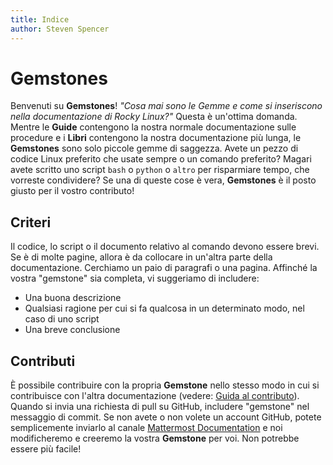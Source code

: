 ```yaml
---
title: Indice
author: Steven Spencer
---
```


# Gemstones

Benvenuti su **Gemstones**! _"Cosa mai sono le Gemme e come si inseriscono nella documentazione di Rocky Linux?"_ Questa è un'ottima domanda. Mentre le **Guide** contengono la nostra normale documentazione sulle procedure e i **Libri** contengono la nostra documentazione più lunga, le **Gemstones** sono solo piccole gemme di saggezza. Avete un pezzo di codice Linux preferito che usate sempre o un comando preferito? Magari avete scritto uno script `bash` o `python` o `altro` per risparmiare tempo, che vorreste condividere? Se una di queste cose è vera, **Gemstones** è il posto giusto per il vostro contributo!

## Criteri

Il codice, lo script o il documento relativo al comando devono essere brevi. Se è di molte pagine, allora è da collocare in un'altra parte della documentazione. Cerchiamo un paio di paragrafi o una pagina. Affinché la vostra "gemstone" sia completa, vi suggeriamo di includere:

* Una buona descrizione
* Qualsiasi ragione per cui si fa qualcosa in un determinato modo, nel caso di uno script
* Una breve conclusione

## Contributi

È possibile contribuire con la propria **Gemstone** nello stesso modo in cui si contribuisce con l'altra documentazione (vedere: [Guida al contributo](../guides/contribute/README.md)). Quando si invia una richiesta di pull su GitHub, includere "gemstone" nel messaggio di commit. Se non avete o non volete un account GitHub, potete semplicemente inviarlo al canale [Mattermost Documentation](https://chat.rockylinux.org/rocky-linux/channels/documentation) e noi modificheremo e creeremo la vostra **Gemstone** per voi. Non potrebbe essere più facile!
